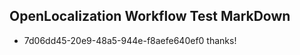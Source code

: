 ## OpenLocalization Workflow Test MarkDown
* 7d06dd45-20e9-48a5-944e-f8aefe640ef0 thanks!

<!--HONumber=Aug16_HO3-->


